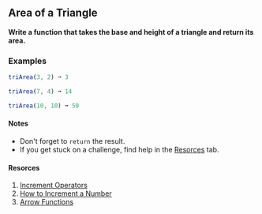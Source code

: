 ## Area of a Triangle

**Write a function that takes the base and height of a triangle and return its area.**

### Examples

```js
triArea(3, 2) ➞ 3

triArea(7, 4) ➞ 14

triArea(10, 10) ➞ 50
```
#### Notes
- Don't forget to ```return``` the result.
- If you get stuck on a challenge, find help in the [Resorces](https://github.com/iTechUz/daily-algo/tree/main/21-11-22#resorces) tab.


#### Resorces
1. [Increment Operators](https://developer.mozilla.org/en-US/docs/Web/JavaScript/Reference/Operators/Arithmetic_Operators#Increment_())
2. [How to Increment a Number](https://learn.freecodecamp.org/javascript-algorithms-and-data-structures/basic-javascript/increment-a-number-with-javascript/)
3. [Arrow Functions](https://www.w3schools.com/js/js_arrow_function.asp)